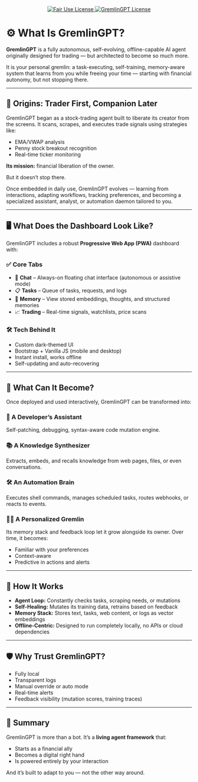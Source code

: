 <div align="center">
  <a href="https://github.com/statikfintechllc/AscendAI/blob/master/About Us/LICENSE.md">
    <img src="https://img.shields.io/badge/FAIR%20USE-black?style=for-the-badge&logo=dragon&logoColor=gold" alt="Fair Use License"/>
  </a>
  <a href="https://github.com/statikfintechllc/AscendAI/blob/master/About Us/LICENSE.md">
    <img src="https://img.shields.io/badge/GREMLINGPT%20v1.0-darkred?style=for-the-badge&logo=dragon&logoColor=gold" alt="GremlinGPT License"/>
  </a>
</div>

# ⚙️ What Is GremlinGPT?

**GremlinGPT** is a fully autonomous, self-evolving, offline-capable AI agent originally designed for trading — but architected to become so much more.

It is your personal gremlin: a task-executing, self-training, memory-aware system that learns from you while freeing your time — starting with financial autonomy, but not stopping there.

---

## 🧭 Origins: Trader First, Companion Later

GremlinGPT began as a stock-trading agent built to liberate its creator from the screens. It scans, scrapes, and executes trade signals using strategies like:

- EMA/VWAP analysis  
- Penny stock breakout recognition  
- Real-time ticker monitoring  

**Its mission:** financial liberation of the owner.

But it doesn’t stop there.

Once embedded in daily use, GremlinGPT evolves — learning from interactions, adapting workflows, tracking preferences, and becoming a specialized assistant, analyst, or automation daemon tailored to you.

---

## 🖥️ What Does the Dashboard Look Like?

GremlinGPT includes a robust **Progressive Web App (PWA)** dashboard with:

### ✅ Core Tabs
- 💬 **Chat** – Always-on floating chat interface (autonomous or assistive mode)  
- 📋 **Tasks** – Queue of tasks, requests, and logs  
- 🧠 **Memory** – View stored embeddings, thoughts, and structured memories  
- 📈 **Trading** – Real-time signals, watchlists, price scans  

### 🛠 Tech Behind It
- Custom dark-themed UI  
- Bootstrap + Vanilla JS (mobile and desktop)  
- Instant install, works offline  
- Self-updating and auto-recovering  

---

## 🚀 What Can It Become?

Once deployed and used interactively, GremlinGPT can be transformed into:

### 🔧 A Developer’s Assistant  
Self-patching, debugging, syntax-aware code mutation engine.

### 📚 A Knowledge Synthesizer  
Extracts, embeds, and recalls knowledge from web pages, files, or even conversations.

### 🛠️ An Automation Brain  
Executes shell commands, manages scheduled tasks, routes webhooks, or reacts to events.

### 🧙‍♂️ A Personalized Gremlin  
Its memory stack and feedback loop let it grow alongside its owner. Over time, it becomes:
- Familiar with your preferences  
- Context-aware  
- Predictive in actions and alerts  

---

## 🧠 How It Works

- **Agent Loop:** Constantly checks tasks, scraping needs, or mutations  
- **Self-Healing:** Mutates its training data, retrains based on feedback  
- **Memory Stack:** Stores text, tasks, web content, or logs as vector embeddings  
- **Offline-Centric:** Designed to run completely locally, no APIs or cloud dependencies  

---

## 🛡 Why Trust GremlinGPT?

- Fully local  
- Transparent logs  
- Manual override or auto mode  
- Real-time alerts  
- Feedback visibility (mutation scores, training traces)  

---

## 🧬 Summary

GremlinGPT is more than a bot. It’s a **living agent framework** that:

- Starts as a financial ally  
- Becomes a digital right hand  
- Is powered entirely by your interaction  

And it’s built to adapt to you — not the other way around.
